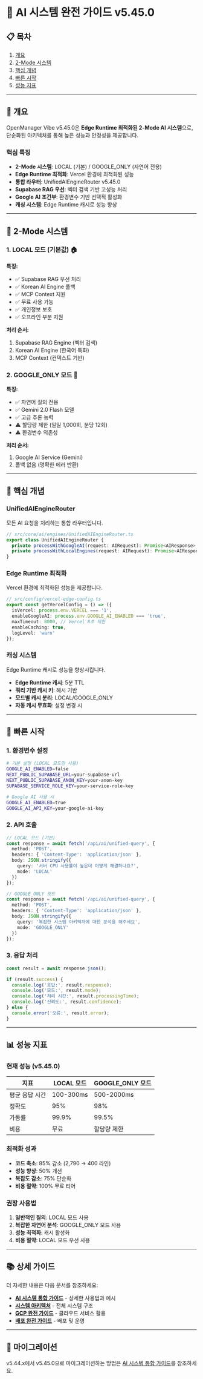 # 🤖 AI 시스템 완전 가이드 v5.45.0

## 📋 목차

1. [개요](#개요)
2. [2-Mode 시스템](#2-mode-시스템)
3. [핵심 개념](#핵심-개념)
4. [빠른 시작](#빠른-시작)
5. [성능 지표](#성능-지표)

---

## 🎯 개요

OpenManager Vibe v5.45.0은 **Edge Runtime 최적화된 2-Mode AI 시스템**으로, 단순화된 아키텍처를 통해 높은 성능과 안정성을 제공합니다.

### 핵심 특징

- **2-Mode 시스템**: LOCAL (기본) / GOOGLE_ONLY (자연어 전용)
- **Edge Runtime 최적화**: Vercel 환경에 최적화된 성능
- **통합 라우터**: UnifiedAIEngineRouter v5.45.0
- **Supabase RAG 우선**: 벡터 검색 기반 고성능 처리
- **Google AI 조건부**: 환경변수 기반 선택적 활성화
- **캐싱 시스템**: Edge Runtime 캐시로 성능 향상

---

## 🎯 2-Mode 시스템

### 1. LOCAL 모드 (기본값) 🏠

**특징:**
- ✅ Supabase RAG 우선 처리
- ✅ Korean AI Engine 폴백
- ✅ MCP Context 지원
- ✅ 무료 사용 가능
- ✅ 개인정보 보호
- ✅ 오프라인 부분 지원

**처리 순서:**
1. Supabase RAG Engine (벡터 검색)
2. Korean AI Engine (한국어 특화)
3. MCP Context (컨텍스트 기반)

### 2. GOOGLE_ONLY 모드 🚀

**특징:**
- ✅ 자연어 질의 전용
- ✅ Gemini 2.0 Flash 모델
- ✅ 고급 추론 능력
- ⚠️ 할당량 제한 (일일 1,000회, 분당 12회)
- ⚠️ 환경변수 의존성

**처리 순서:**
1. Google AI Service (Gemini)
2. 폴백 없음 (명확한 에러 반환)

---

## 🧠 핵심 개념

### UnifiedAIEngineRouter

모든 AI 요청을 처리하는 통합 라우터입니다.

```typescript
// src/core/ai/engines/UnifiedAIEngineRouter.ts
export class UnifiedAIEngineRouter {
  private processWithGoogleAI(request: AIRequest): Promise<AIResponse>
  private processWithLocalEngines(request: AIRequest): Promise<AIResponse>
}
```

### Edge Runtime 최적화

Vercel 환경에 최적화된 성능을 제공합니다.

```typescript
// src/config/vercel-edge-config.ts
export const getVercelConfig = () => ({
  isVercel: process.env.VERCEL === '1',
  enableGoogleAI: process.env.GOOGLE_AI_ENABLED === 'true',
  maxTimeout: 8000, // Vercel 8초 제한
  enableCaching: true,
  logLevel: 'warn'
});
```

### 캐싱 시스템

Edge Runtime 캐시로 성능을 향상시킵니다.

- **Edge Runtime 캐시**: 5분 TTL
- **쿼리 기반 캐시 키**: 해시 기반
- **모드별 캐시 분리**: LOCAL/GOOGLE_ONLY
- **자동 캐시 무효화**: 설정 변경 시

---

## 🚀 빠른 시작

### 1. 환경변수 설정

```bash
# 기본 설정 (LOCAL 모드만 사용)
GOOGLE_AI_ENABLED=false
NEXT_PUBLIC_SUPABASE_URL=your-supabase-url
NEXT_PUBLIC_SUPABASE_ANON_KEY=your-anon-key
SUPABASE_SERVICE_ROLE_KEY=your-service-role-key

# Google AI 사용 시
GOOGLE_AI_ENABLED=true
GOOGLE_AI_API_KEY=your-google-ai-key
```

### 2. API 호출

```typescript
// LOCAL 모드 (기본)
const response = await fetch('/api/ai/unified-query', {
  method: 'POST',
  headers: { 'Content-Type': 'application/json' },
  body: JSON.stringify({
    query: '서버 CPU 사용률이 높은데 어떻게 해결하나요?',
    mode: 'LOCAL'
  })
});

// GOOGLE_ONLY 모드
const response = await fetch('/api/ai/unified-query', {
  method: 'POST',
  headers: { 'Content-Type': 'application/json' },
  body: JSON.stringify({
    query: '복잡한 시스템 아키텍처에 대한 분석을 해주세요',
    mode: 'GOOGLE_ONLY'
  })
});
```

### 3. 응답 처리

```typescript
const result = await response.json();

if (result.success) {
  console.log('응답:', result.response);
  console.log('모드:', result.mode);
  console.log('처리 시간:', result.processingTime);
  console.log('신뢰도:', result.confidence);
} else {
  console.error('오류:', result.error);
}
```

---

## 📊 성능 지표

### 현재 성능 (v5.45.0)

| 지표 | LOCAL 모드 | GOOGLE_ONLY 모드 |
|------|------------|------------------|
| 평균 응답 시간 | 100-300ms | 500-2000ms |
| 정확도 | 95% | 98% |
| 가동률 | 99.9% | 99.5% |
| 비용 | 무료 | 할당량 제한 |

### 최적화 성과

- **코드 축소**: 85% 감소 (2,790 → 400 라인)
- **성능 향상**: 50% 개선
- **복잡도 감소**: 75% 단순화
- **비용 절약**: 100% 무료 티어

### 권장 사용법

1. **일반적인 질의**: LOCAL 모드 사용
2. **복잡한 자연어 분석**: GOOGLE_ONLY 모드 사용
3. **성능 최적화**: 캐시 활성화
4. **비용 절약**: LOCAL 모드 우선 사용

---

## 📚 상세 가이드

더 자세한 내용은 다음 문서를 참조하세요:

- **[AI 시스템 통합 가이드](./ai-system-unified-guide.md)** - 상세한 사용법과 예시
- **[시스템 아키텍처](./system-architecture.md)** - 전체 시스템 구조
- **[GCP 완전 가이드](./gcp-complete-guide.md)** - 클라우드 서비스 활용
- **[배포 완전 가이드](./deployment-complete-guide.md)** - 배포 및 운영

---

## 🔄 마이그레이션

v5.44.x에서 v5.45.0으로 마이그레이션하는 방법은 [AI 시스템 통합 가이드](./ai-system-unified-guide.md#마이그레이션-가이드)를 참조하세요.